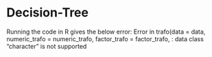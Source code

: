 # Decision-Tree

Running the code in R gives the below error:
Error in trafo(data = data, numeric_trafo = numeric_trafo, factor_trafo = factor_trafo,  : 
  data class “character” is not supported
